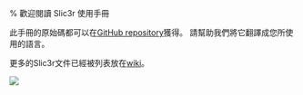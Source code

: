 % 歡迎閱讀 Slic3r 使用手冊

此手冊的原始碼都可以在[GitHub repository](https://github.com/alexrj/Slic3r-Manual)獲得。
請幫助我們將它翻譯成您所使用的語言。

更多的Slic3r文件已經被列表放在[wiki](https://github.com/alexrj/Slic3r/wiki/Documentation)。

![](images/screenshot1_400px.png)
